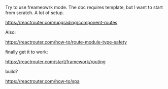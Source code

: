 
Try to use freameowrk mode. The doc requires template, but I want to start from scratch. A lot of setup.

https://reactrouter.com/upgrading/component-routes

Also:

https://reactrouter.com/how-to/route-module-type-safety

finally get it to work:

https://reactrouter.com/start/framework/routing

build?

https://reactrouter.com/how-to/spa